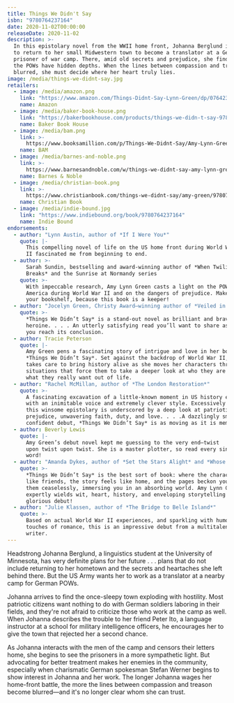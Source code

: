 ```yaml
---
title: Things We Didn't Say
isbn: "9780764237164"
date: 2020-11-02T00:00:00
releaseDate: 2020-11-02
description: >-
  In this epistolary novel from the WWII home front, Johanna Berglund is forced
  to return to her small Midwestern town to become a translator at a German
  prisoner of war camp. There, amid old secrets and prejudice, she finds that
  the POWs have hidden depths. When the lines between compassion and treason are
  blurred, she must decide where her heart truly lies.
image: /media/things-we-didnt-say.jpg
retailers:
  - image: /media/amazon.png
    link: "https://www.amazon.com/Things-Didnt-Say-Lynn-Green/dp/0764237160/"
    name: Amazon
  - image: /media/baker-book-house.png
    link: "https://bakerbookhouse.com/products/things-we-didn-t-say-9780764237164"
    name: Baker Book House
  - image: /media/bam.png
    link: >-
      https://www.booksamillion.com/p/Things-We-Didnt-Say/Amy-Lynn-Green/9780764237164
    name: BAM
  - image: /media/barnes-and-noble.png
    link: >-
      https://www.barnesandnoble.com/w/things-we-didnt-say-amy-lynn-green/1136472139
    name: Barnes & Noble
  - image: /media/christian-book.png
    link: >-
      https://www.christianbook.com/things-we-didnt-say/amy-green/9780764237164/pd/237164
    name: Christian Book
  - image: /media/indie-bound.jpg
    link: "https://www.indiebound.org/book/9780764237164"
    name: Indie Bound
endorsements:
  - author: "Lynn Austin, author of *If I Were You*"
    quote: |-
      This compelling novel of life on the US home front during World War
      II fascinated me from beginning to end.
  - author: >-
      Sarah Sundin, bestselling and award-winning author of *When Twilight
      Breaks* and the Sunrise at Normandy series
    quote: >-
      With impeccable research, Amy Lynn Green casts a light on the POW camps in
      America during World War II and on the dangers of prejudice. Make space on
      your bookshelf, because this book is a keeper!
  - author: "Jocelyn Green, Christy Award–winning author of *Veiled in Smoke*"
    quote: >-
      *Things We Didn’t Say* is a stand-out novel as brilliant and brave as its
      heroine. . . . An utterly satisfying read you’ll want to share as soon as
      you reach its conclusion.
  - author: Tracie Peterson
    quote: |-
      Amy Green pens a fascinating story of intrigue and love in her book
      *Things We Didn’t Say*. Set against the backdrop of World War II, Amy
      takes care to bring history alive as she moves her characters through
      situations that force them to take a deeper look at who they are and
      what they really want out of life.
  - author: "Rachel McMillan, author of *The London Restoration*"
    quote: >-
      A fascinating excavation of a little-known moment in US history executed
      with an inimitable voice and extremely clever style. Excessively readable,
      this winsome epistolary is underscored by a deep look at patriotism,
      prejudice, unwavering faith, duty, and love. . . .A dazzlingly smart and
      confident debut, *Things We Didn’t Say* is as moving as it is memorable.
  - author: Beverly Lewis
    quote: |-
      Amy Green’s debut novel kept me guessing to the very end—twist
      upon twist upon twist. She is a master plotter, so read every single
      word!
  - author: "Amanda Dykes, author of *Set the Stars Alight* and *Whose Waves These Are*"
    quote: >-
      *Things We Didn’t Say* is the best sort of book: where the characters feel
      like friends, the story feels like home, and the pages beckon you to turn
      them ceaselessly, immersing you in an absorbing world. Amy Lynn Green
      expertly wields wit, heart, history, and enveloping storytelling in this
      glorious debut!
  - author: "Julie Klassen, author of *The Bridge to Belle Island*"
    quote: >-
      Based on actual World War II experiences, and sparkling with humor and
      touches of romance, this is an impressive debut from a multitalented
      writer.
---
```


Headstrong Johanna Berglund, a linguistics student at the University of Minnesota, has very definite plans for her future . . . plans that do not include returning to her hometown and the secrets and heartaches she left behind there. But the US Army wants her to work as a translator at a nearby camp for German POWs.

Johanna arrives to find the once-sleepy town exploding with hostility. Most patriotic citizens want nothing to do with German soldiers laboring in their fields, and they're not afraid to criticize those who work at the camp as well. When Johanna describes the trouble to her friend Peter Ito, a language instructor at a school for military intelligence officers, he encourages her to give the town that rejected her a second chance.

As Johanna interacts with the men of the camp and censors their letters home, she begins to see the prisoners in a more sympathetic light. But advocating for better treatment makes her enemies in the community, especially when charismatic German spokesman Stefan Werner begins to show interest in Johanna and her work. The longer Johanna wages her home-front battle, the more the lines between compassion and treason become blurred&mdash;and it's no longer clear whom she can trust.

